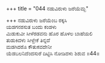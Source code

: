 +++
title = "044 ನಡುವಿರುಳು ಜರೆಯೆಮ್ಬ"

+++
ನಡುವಿರುಳು ಜರೆಯೆಂಬ ರಕ್ಕಸಿ   
ಯಡಗನರಸುತ ಬಂದು ಕಂಡಳು  
ಮಿಡುಕುವೀ ಸೀಳೆರಡವನು ಹೊರ ಹೊಳಲ ಬಾಹೆಯಲಿ   
ತುಡುಕಿದಳು ಸೀಳ್ದೇಕೆ ತಿನ್ನದೆ   
ಮಡಗಿದರೊ ಕೌತುಕವದೇನೀ   
ಯೆಡಬಲನಿದೆಂದಸುರೆ ದಿಟ್ಟಿಸಿ ನೋಡಿದಳು ಶಿಶುವ      ॥44॥